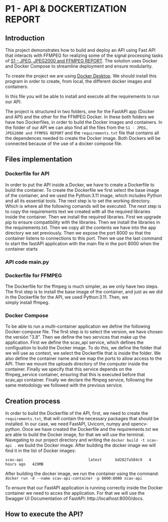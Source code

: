 # P1 - API & DOCKERTIZATION REPORT
## Introduction
This project demonstrates how to build and deploy an API using Fast API that interacts with FFMPEG for realizing some of the signal processing tasks of [S1 - JPEG, JPEG2000 and FFMPEG REPORT](https://github.com/JoanMontes/Audio_and_Video_Coding_Systems/tree/main/S1%20-%20JPEG%2C%20JPEG2000%20and%20FFMPEG). The solution uses Docker and Docker Compose to streamline deployment and ensure modularity.

To create the project we are using [Docker Desktop](https://www.docker.com/products/docker-desktop/). We should install this program in order to create, from local, the different docker images and containers.

In this file you will be able to install and execute all the requirements to run our API.

The project is structured in two folders, one for the FastAPI app (Docker and API) and the other for the FFMPEG Docker. In these both folders we have two Dockerfiles, in order to build the Docker images and containers. In the folder of our API we can also find all the files from the `S1 - JPEG, JPEG2000 and FFMPEG REPORT` and the `requirements.txt` file that contains all the dependences needed to create the Docker image.
Both Dockers will be connected because of the use of a docker compose file.


## Files implementation

### Dockerfile for API
In order to put the API inside a Docker, we have to create a Dockerfile to build the container. To create the Dockerfile we first select the base image of the container, and we used the Python:3.11 image, which includes Python and all its essential tools. The next step is to set the working directory. Which is where all the following comands will be executed. The next step is to copy the requirements text we created with all the required libraries inside the container. Then we install the required libraries. First we upgrade pip to ensure compatibility with the libraries. Then we install the libraries in the requirements.txt. Then we copy all the contents we have into the app directory we set previously. Then we expose the port 8000 so that the container listens to connections to this port. Then we use the last command to start the fastAPI application with the main file in the port 8000 when the container starts

### API code main.py


### Dockerfile for FFMPEG
The Dockerfile for the ffmpeg is much simpler, as we only have two steps. The first step is to install the base image of the container, and just as we did in the Dockerfile for the API, we used Python:3.11. Then, we simply install ffmpeg.

### Docker Compose
To be able to run a multi-container application we define the following Docker-compose file. 
The first step is to select the version, we have chosen the versión "3.8".
Then we define the two services that make up the application. First we define the scav_api service, which defines the configuation to build the Docker image. To do this, we define the folder that we will use as context, we select the Dockerfile that is inside the folder. We also define the container name and we map the ports to allow access to the API. Then we mount the uploads directory of the computer inside the container. Finally we specify that this service depends on the ffmpeg_service container, ensuring that this is executed before that scav_api container. Finally we declare the ffmpeg service, following the same metodology we followed with the previous service.

## Creation process
In order to build the Dockerfile of the API, first, we need to create the `requirements.txt`, that will contain the necessary packages that should be installed. In our case, we need FastAPI, Uvicorn, numpy and opencv-python.
Once we have created the Dockerfile and the requirements.txt we are able to build the Docker image, for that we will use the terminal. Navegating to our project directory and writing the `docker build -t scav-api .` we build the Docker image. After building the docker image we will find it in the list of Docker images: 

`scav-api                             latest      bd2827a584c9   4 hours ago   429MB`

After building the docker image, we run the container using the command: `docker run -d --name scav-api-container -p 8000:8000 scav-api`

To ensure that our FastAPI application is running correctly inside the Docker container we need to acces the application. For that we will use the Swagger UI Documentation of FastAPI: http://localhost:8000/docs.



## How to execute the API?

